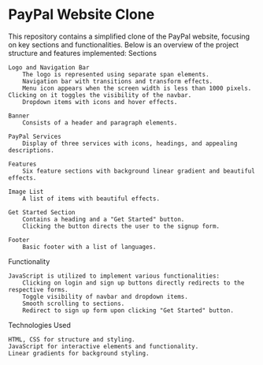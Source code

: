 # PayPal Website Clone

This repository contains a simplified clone of the PayPal website, focusing on key sections and functionalities. Below is an overview of the project structure and features implemented:
Sections

    Logo and Navigation Bar
        The logo is represented using separate span elements.
        Navigation bar with transitions and transform effects.
        Menu icon appears when the screen width is less than 1000 pixels. Clicking on it toggles the visibility of the navbar.
        Dropdown items with icons and hover effects.

    Banner
        Consists of a header and paragraph elements.

    PayPal Services
        Display of three services with icons, headings, and appealing descriptions.

    Features
        Six feature sections with background linear gradient and beautiful effects.

    Image List
        A list of items with beautiful effects.

    Get Started Section
        Contains a heading and a "Get Started" button.
        Clicking the button directs the user to the signup form.

    Footer
        Basic footer with a list of languages.

Functionality

    JavaScript is utilized to implement various functionalities:
        Clicking on login and sign up buttons directly redirects to the respective forms.
        Toggle visibility of navbar and dropdown items.
        Smooth scrolling to sections.
        Redirect to sign up form upon clicking "Get Started" button.

Technologies Used

    HTML, CSS for structure and styling.
    JavaScript for interactive elements and functionality.
    Linear gradients for background styling.
